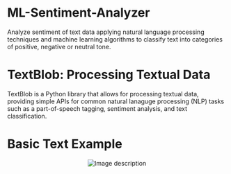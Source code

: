 # ML-Sentiment-Analyzer

Analyze sentiment of text data applying natural language processing techniques
and machine learning algorithms to classify text into categories of positive,
negative or neutral tone.

# TextBlob: Processing Textual Data

TextBlob is a Python library that allows for processing textual data, providing
simple APIs for common natural lanaguge processing (NLP) tasks such as a
part-of-speech tagging, sentiment analysis, and text classification.

# Basic Text Example

<div style="text-align:center">
  <img src="https://i.imgur.com/4KkO5UG.gif" alt="Image description" />
</div>
